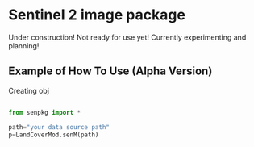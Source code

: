 
# Sentinel 2 image package

Under construction! Not ready for use yet! Currently experimenting and planning!


## Example of How To Use (Alpha Version)

Creating obj

```python

from senpkg import *

path="your data source path"
p=LandCoverMod.senM(path)
